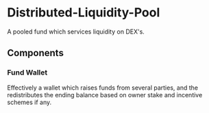 # Distributed-Liquidity-Pool
A pooled fund which services liquidity on DEX's. 

## Components

### Fund Wallet
Effectively a wallet which raises funds from several parties, and the  redistributes the ending balance based on owner stake and incentive schemes if any.
